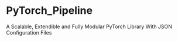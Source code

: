 # PyTorch_Pipeline
A Scalable, Extendible and Fully Modular PyTorch Library With JSON Configuration Files